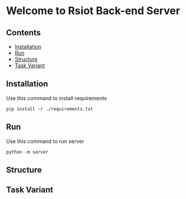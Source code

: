 # Welcome to Rsiot Back-end Server


## Contents
- [Installation](#installation)
- [Run](#run)
- [Structure](#structure)
- [Task Variant](#task-variant)


## Installation
Use this command to install requirements
```shell
pip install -r ./requirements.txt
```

## Run
Use this command to run server
```shell
python -m server
```

## Structure


## Task Variant
